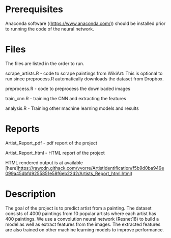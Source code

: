 # Prerequisites
Anaconda software ((https://www.anaconda.com/)) should be installed prior to running the code of the neural network. 

# Files
The files are listed in the order to run.

scrape_artists.R - code to scrape paintings from WikiArt: This is optional to run since preprocess.R automatically downloads the dataset from Dropbox.

preprocess.R - code to preprocess the downloaded images

train_cnn.R  - training the CNN and extracting the features

analysis.R   - Training other machine learning models and results

# Reports
Artist_Report_pdf - pdf report of the project

Artist_Report_html - HTML report of the project

HTML rendered output is at available [here]https://rawcdn.githack.com/vvorre/ArtistIdentification/f5b9d0ba949e099a45dbfd9255851e58f6eb22d2/Artists_Report_html.html)

# Description
The goal of the project is to predict artist from a painting. The dataset consists of 4000 paintings from 10 popular artists where each artist has 400 paintings. We use a convolution neural network (Resnet18) to build a model as well as extract features from the images. The extracted features are also trained on other machine learning models to improve performance. 
